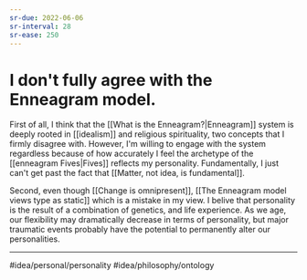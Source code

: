 ```yaml
---
sr-due: 2022-06-06
sr-interval: 28
sr-ease: 250
---
```

# I don't fully agree with the Enneagram model.
First of all, I think that the [[What is the Enneagram?|Enneagram]] system is deeply rooted in [[idealism]] and religious spirituality, two concepts that I firmly disagree with. However, I'm willing to engage with the system regardless because of how accurately I feel the archetype of the [[enneagram Fives|Fives]] reflects my personality. Fundamentally, I just can't get past the fact that [[Matter, not idea, is fundamental]]. 

Second, even though [[Change is omnipresent]], [[The Enneagram model views type as static]] which is a mistake in my view. I belive that personality is the result of a combination of genetics, and life experience. As we age, our flexibility may dramatically decrease in terms of personality, but major traumatic events probably have the potential to permanently alter our personalities. 

---
#idea/personal/personality 
#idea/philosophy/ontology 